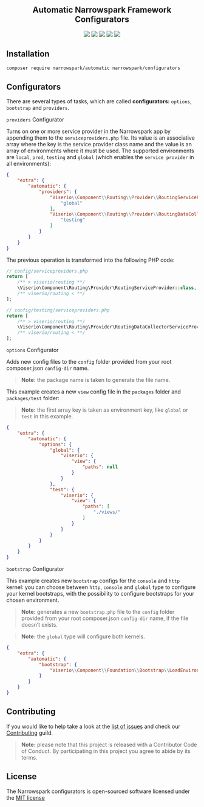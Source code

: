 <h2 align="center">Automatic Narrowspark Framework Configurators</h2>
<p align="center">
    <a href="https://github.com/narrowspark/configurators/releases"><img src="https://img.shields.io/packagist/v/narrowspark/configurators.svg?style=flat-square"></a>
    <a href="https://php.net/"><img src="https://img.shields.io/badge/php-%5E7.2.0-8892BF.svg?style=flat-square"></a>
    <a href="https://travis-ci.org/narrowspark/configurators"><img src="https://img.shields.io/travis/rust-lang/rust/master.svg?style=flat-square"></a>
    <a href="https://codecov.io/gh/narrowspark/configurators"><img src="https://img.shields.io/codecov/c/github/narrowspark/configurators/master.svg?style=flat-square"></a>
    <a href="http://opensource.org/licenses/MIT"><img src="https://img.shields.io/badge/license-MIT-brightgreen.svg?style=flat-square"></a>
</p>

Installation
------------

```bash
composer require narrowspark/automatic narrowspark/configurators
```

Configurators
-------------
There are several types of tasks, which are called **configurators:**
`options`, `bootstrap` and `providers`.

`providers` Configurator

Turns on one or more service provider in the Narrowspark app by appending them to the `serviceproviders.php` file.
Its value is an associative array where the key is the service provider class name and the value is an array of environments where it must be used.
The supported environments are `local`, `prod`, `testing` and `global` (which enables the `service provider` in all environments):

```json
{   
    "extra": {
        "automatic": {
            "providers": {
                "Viserio\\Component\\Routing\\Provider\\RoutingServiceProvider": [
                    "global"
                ],
                "Viserio\\Component\\Routing\\Provider\\RoutingDataCollectorServiceProvider": [
                    "testing"
                ]
            }
        }
    }
}
```

The previous operation is transformed into the following PHP code:

```php
// config/serviceproviders.php
return [
    /** > viserio/routing **/
    \Viserio\Component\Routing\Provider\RoutingServiceProvider::class,
    /** viserio/routing < **/
];

// config/testing/serviceproviders.php
return [
    /** > viserio/routing **/
    \Viserio\Component\Routing\Provider\RoutingDataCollectorServiceProvider::class,
    /** viserio/routing < **/
];
```

`options` Configurator

Adds new config files to the `config` folder provided from your root composer.json `config-dir` name.

> **Note:** the package name is taken to generate the file name.

This example creates a new `view` config file in the `packages` folder and `packages/test` folder:

> **Note:** the first array key is taken as environment key, like `global` or `test` in this example.

```json
{   
    "extra": {
        "automatic": {
            "options": {
                "global": {
                    "viserio": {
                        "view": {
                            "paths": null
                        }
                    }
                },
                "test": {
                    "viserio": {
                        "view": {
                            "paths": [
                                "./views/"
                            ]
                        }
                    }
                }
            }
        }
    }
}
```

`bootstrap` Configurator

This example creates new `bootstrap` configs for the `console` and `http` kernel:
you can choose between `http`, `console` and `global` type to configure your kernel bootstraps, 
with the possibility to configure bootstraps for your chosen environment.

> **Note:** generates a new `bootstrap.php` file to the `config` folder provided from your root composer.json `config-dir` name, if the file doesn’t exists.

> **Note:** the `global` type will configure both kernels.

```json
{   
    "extra": {
        "automatic": {
            "bootstrap": {
                "Viserio\\Component\\Foundation\\Bootstrap\\LoadEnvironmentVariables": ["http"]
            }
        }
    }
}
```

Contributing
------------

If you would like to help take a look at the [list of issues](https://github.com/narrowspark/configurators/issues) and check our [Contributing](CONTRIBUTING.md) guild.

> **Note:** please note that this project is released with a Contributor Code of Conduct. By participating in this project you agree to abide by its terms.

License
---------------

The Narrowspark configurators is open-sourced software licensed under the [MIT license](https://opensource.org/licenses/MIT)

[1]: http://github.com/jshttp/mime-db

